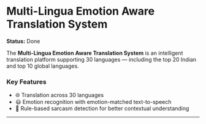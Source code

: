 # Multi-Lingua Emotion Aware Translation System

**Status:** Done

The **Multi-Lingua Emotion Aware Translation System** is an intelligent translation platform supporting 30 languages — including the top 20 Indian and top 10 global languages.

### Key Features 
- 🌐 Translation across 30 languages  
- 😃 Emotion recognition with emotion-matched text-to-speech  
- 🧐 Rule-based sarcasm detection for better contextual understanding
---

